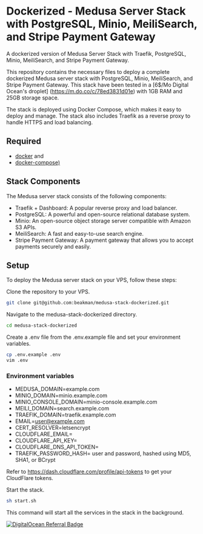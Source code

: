 # Dockerized - Medusa Server Stack with PostgreSQL, Minio, MeiliSearch, and Stripe Payment Gateway

A dockerized version of Medusa Server Stack with Traefik, PostgreSQL, Minio, MeiliSearch, and Stripe Payment Gateway.

This repository contains the necessary files to deploy a complete dockerized Medusa server stack with PostgreSQL, Minio, MeiliSearch, and Stripe Payment Gateway. This stack have been tested in a [6$/Mo Digital Ocean's droplet] (https://m.do.co/c/78ed3831d01e) with 1GB RAM and 25GB storage space.

The stack is deployed using Docker Compose, which makes it easy to deploy and manage. The stack also includes Traefik as a reverse proxy to handle HTTPS and load balancing.

## Required

- [docker](http://docs.docker.com/compose/install/#install-docker) and
- [docker-compose)](http://docs.docker.com/compose/install/#install-compose)

## Stack Components
The Medusa server stack consists of the following components:

* Traefik + Dashboard: A popular reverse proxy and load balancer.
* PostgreSQL: A powerful and open-source relational database system.
* Minio: An open-source object storage server compatible with Amazon S3 APIs.
* MeiliSearch: A fast and easy-to-use search engine.
* Stripe Payment Gateway: A payment gateway that allows you to accept payments securely and easily.

## Setup
To deploy the Medusa server stack on your VPS, follow these steps:

Clone the repository to your VPS.

```bash
git clone git@github.com:beakman/medusa-stack-dockerized.git
```

Navigate to the medusa-stack-dockerized directory.
```bash
cd medusa-stack-dockerized
```

Create a .env file from the .env.example file and set your environment variables.
```bash
cp .env.example .env
vim .env
```

### Environment variables

* MEDUSA_DOMAIN=example.com
* MINIO_DOMAIN=minio.example.com
* MINIO_CONSOLE_DOMAIN=minio-console.example.com
* MEILI_DOMAIN=search.example.com
* TRAEFIK_DOMAIN=traefik.example.com
* EMAIL=user@example.com
* CERT_RESOLVER=letsencrypt
* CLOUDFLARE_EMAIL=
* CLOUDFLARE_API_KEY=
* CLOUDFLARE_DNS_API_TOKEN=
* TRAEFIK_PASSWORD_HASH= user and password, hashed using MD5, SHA1, or BCrypt

Refer to https://dash.cloudflare.com/profile/api-tokens to get your CloudFlare tokens.

Start the stack.

```bash
sh start.sh
```

This command will start all the services in the stack in the background.

[![DigitalOcean Referral Badge](https://web-platforms.sfo2.digitaloceanspaces.com/WWW/Badge%203.svg)](https://www.digitalocean.com/?refcode=78ed3831d01e&utm_campaign=Referral_Invite&utm_medium=Referral_Program&utm_source=badge)


